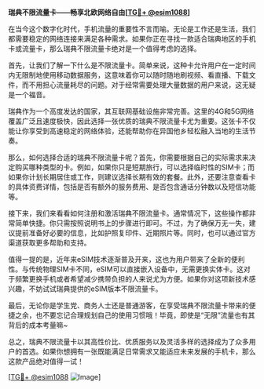 **瑞典不限流量卡——畅享北欧网络自由[[TG💪+ @esim1088](https://t.me/s/esim1088)]**

在当今这个数字化时代，手机流量的重要性不言而喻。无论是工作还是生活，我们都需要稳定的网络连接来满足各种需求。如果你正在寻找一款适合瑞典地区的手机卡或流量卡，那么瑞典不限流量卡绝对是一个值得考虑的选择。

首先，让我们了解一下什么是不限流量卡。简单来说，这种卡允许用户在一定时间内无限制地使用移动数据服务，这意味着你可以随时随地刷视频、看直播、下载文件，而不用担心流量耗尽的问题。对于经常需要处理大量数据的用户来说，这无疑是一个福音。

瑞典作为一个高度发达的国家，其互联网基础设施非常完善。这里的4G和5G网络覆盖广泛且速度极快，因此选择一张优质的瑞典不限流量卡尤为重要。这张卡不仅能让你享受到高速稳定的网络体验，还能帮助你在异国他乡轻松融入当地的生活节奏。

那么，如何选择合适的瑞典不限流量卡呢？首先，你需要根据自己的实际需求来决定购买哪种类型的卡。例如，如果你只是短期旅行，可以选择临时性的SIM卡；而如果你计划长期居住或工作，则建议选择长期有效的套餐。此外，还要注意查看卡的具体资费详情，包括是否有额外的服务费用、是否包含通话分钟数以及短信功能等。

接下来，我们来看看如何注册和激活瑞典不限流量卡。通常情况下，这些操作都非常简单快捷。你只需按照说明书上的步骤进行即可。不过，为了确保万无一失，建议提前准备好必要的信息，比如护照复印件、近期照片等。同时，也可以通过官方渠道获取更多帮助和支持。

值得一提的是，近年来eSIM技术逐渐普及开来，这也为用户带来了全新的便利性。与传统物理SIM卡不同，eSIM可以直接嵌入设备中，无需更换实体卡。这对于频繁更换手机或者希望减少携带负担的人来说尤为方便。如果你对这项新技术感兴趣，不妨试试瑞典提供的eSIM版本不限流量卡。

最后，无论你是学生党、商务人士还是普通游客，在享受瑞典不限流量卡带来的便捷之余，也不要忘记合理规划自己的使用习惯哦！毕竟，即使是“无限”流量也有其背后的成本考量嘛~

总之，瑞典不限流量卡以其高性价比、优质服务以及灵活多样的选择成为了众多用户的首选。如果你想拥有一张既能满足日常需求又能适应未来发展的手机卡，那么这款产品绝对值得一试！

[[TG💪+ @esim1088](https://t.me/s/esim1088) ![Image](https://i.postimg.cc/4NQfJmqS/Snipaste-2025-05-13-00-14-12.png)]